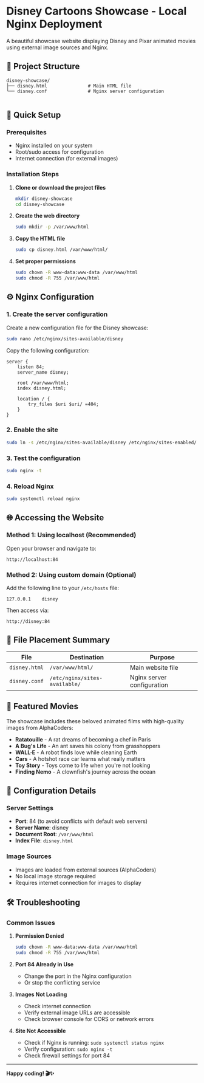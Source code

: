 # Disney Cartoons Showcase - Local Nginx Deployment

A beautiful showcase website displaying Disney and Pixar animated movies using external image sources and Nginx.

## 📁 Project Structure

```
disney-showcase/
├── disney.html               # Main HTML file
└── disney.conf               # Nginx server configuration
    
```

## 🚀 Quick Setup

### Prerequisites

- Nginx installed on your system
- Root/sudo access for configuration
- Internet connection (for external images)

### Installation Steps

1. **Clone or download the project files**
   ```bash
   mkdir disney-showcase
   cd disney-showcase
   ```

2. **Create the web directory**
   ```bash
   sudo mkdir -p /var/www/html
   ```

3. **Copy the HTML file**
   ```bash
   sudo cp disney.html /var/www/html/
   ```

4. **Set proper permissions**
   ```bash
   sudo chown -R www-data:www-data /var/www/html
   sudo chmod -R 755 /var/www/html
   ```

## ⚙️ Nginx Configuration

### 1. Create the server configuration

Create a new configuration file for the Disney showcase:

```bash
sudo nano /etc/nginx/sites-available/disney
```

Copy the following configuration:

```nginx
server {
    listen 84;
    server_name disney;
 
    root /var/www/html;
    index disney.html;

    location / {
        try_files $uri $uri/ =404;
    }
}
```

### 2. Enable the site

```bash
sudo ln -s /etc/nginx/sites-available/disney /etc/nginx/sites-enabled/
```

### 3. Test the configuration

```bash
sudo nginx -t
```

### 4. Reload Nginx

```bash
sudo systemctl reload nginx
```

## 🌐 Accessing the Website

### Method 1: Using localhost (Recommended)
Open your browser and navigate to:
```
http://localhost:84
```

### Method 2: Using custom domain (Optional)
Add the following line to your `/etc/hosts` file:
```
127.0.0.1    disney
```

Then access via:
```
http://disney:84
```

## 📂 File Placement Summary

| File | Destination | Purpose |
|------|-------------|---------|
| `disney.html` | `/var/www/html/` | Main website file |
| `disney.conf` | `/etc/nginx/sites-available/` | Nginx server configuration |

## 🎨 Featured Movies

The showcase includes these beloved animated films with high-quality images from AlphaCoders:

- **Ratatouille** - A rat dreams of becoming a chef in Paris
- **A Bug's Life** - An ant saves his colony from grasshoppers  
- **WALL·E** - A robot finds love while cleaning Earth
- **Cars** - A hotshot race car learns what really matters
- **Toy Story** - Toys come to life when you're not looking
- **Finding Nemo** - A clownfish's journey across the ocean

## 🔧 Configuration Details

### Server Settings
- **Port**: 84 (to avoid conflicts with default web servers)
- **Server Name**: disney
- **Document Root**: `/var/www/html`
- **Index File**: `disney.html`

### Image Sources
- Images are loaded from external sources (AlphaCoders)
- No local image storage required
- Requires internet connection for images to display

## 🛠️ Troubleshooting

### Common Issues

1. **Permission Denied**
   ```bash
   sudo chown -R www-data:www-data /var/www/html
   sudo chmod -R 755 /var/www/html
   ```

2. **Port 84 Already in Use**
   - Change the port in the Nginx configuration
   - Or stop the conflicting service

3. **Images Not Loading**
   - Check internet connection
   - Verify external image URLs are accessible
   - Check browser console for CORS or network errors

4. **Site Not Accessible**
   - Check if Nginx is running: `sudo systemctl status nginx`
   - Verify configuration: `sudo nginx -t`
   - Check firewall settings for port 84

---

**Happy coding! 🎬✨**
